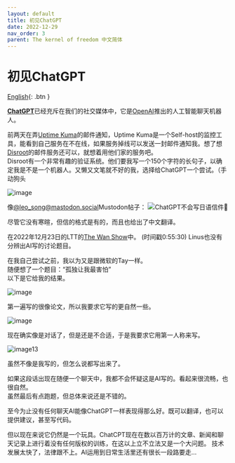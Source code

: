 ```yaml
---
layout: default
title: 初见ChatGPT
date: 2022-12-29
nav_order: 3
parent: The kernel of freedom 中文简体
---
```

# 初见ChatGPT
[English](https://blog.hanqixu.com/My%20experience%20with%20ChatGPT/){: .btn }  
  
[**ChatGPT**](https://chat.openai.com/chat)已经充斥在我们的社交媒体中，它是[OpenAI](https://openai.com/)推出的人工智能聊天机器人。

前两天在弄[Uptime Kuma](https://uptime.kuma.pet/)的邮件通知，Uptime Kuma是一个Self-host的监控工具，能看到自己服务在不在线，如果服务掉线可以发送一封邮件通知我。想了想[Disroot](https://disroot.org/en)的邮件服务还可以，就想着用他们家的服务吧。  
Disroot有一个非常有趣的验证系统。他们要我写一个150个字符的长句子，以确定我是不是一个机器人。又懒又文笔就不好的我，选择给ChatGPT一个尝试。（手动狗头  
  
![image](https://user-images.githubusercontent.com/31970387/210017733-1563044e-37e4-488e-968d-60af80b41101.png)  
  
像[@leo_song@mastodon.social](https://social.linux.pizza/@leo_song@mastodon.social)Mustodon帖子：
![ChatGPT不会写日语信件🤪](https://files.mastodon.social/media_attachments/files/109/498/484/132/432/281/original/b00e758c062acf64.png)  
  
尽管它没有寒暄，但信的格式是有的，而且也给出了中文翻译。  
  
在2022年12月23日的LTT的[The Wan Show](https://youtu.be/TXsw_92Y2e0?t=3330)中。
(时间戳0:55:30)
Linus也没有分辨出AI写的讨论题目。  
  
在我自己尝试之前，我以为又是跟微软的Tay一样。  
随便想了一个题目：“孤独让我最害怕”  
以下是它给我的结果。  
  
![image](https://user-images.githubusercontent.com/31970387/210017808-4cc970ed-a7a5-4711-bf6f-1cb60034341e.png)  
  
第一遍写的很像论文，所以我要求它写的更自然一些。  
  
![image](https://user-images.githubusercontent.com/31970387/210017853-01dfb519-bfdb-417c-aa5c-f46a546eb04d.png)
  
现在确实像是对话了，但是还是不合适，于是我要求它用第一人称来写。  

![image13](https://user-images.githubusercontent.com/31970387/210017867-983fed25-ae11-469e-a0ab-e599c33663ad.png)  
  
虽然不像是我写的，但怎么说都写出来了。  
  
如果这段话出现在随便一个聊天中，我都不会怀疑这是AI写的。看起来很流畅，也很自然。  
虽然最后有点跑题，但总体来说还是不错的。  
  
至今为止没有任何聊天AI能像ChatGPT一样表现得那么好。既可以翻译，也可以提供建议，甚至写代码。  
  
但以现在来说它仍然是一个玩具。ChatCPT现在在数以百万计的文章、新闻和聊天记录上进行着没有任何版权的训练，在这以上立不立法又是一个大问题。
技术发展太快了，法律跟不上。AI运用到日常生活里还有很长一段路要走...  
